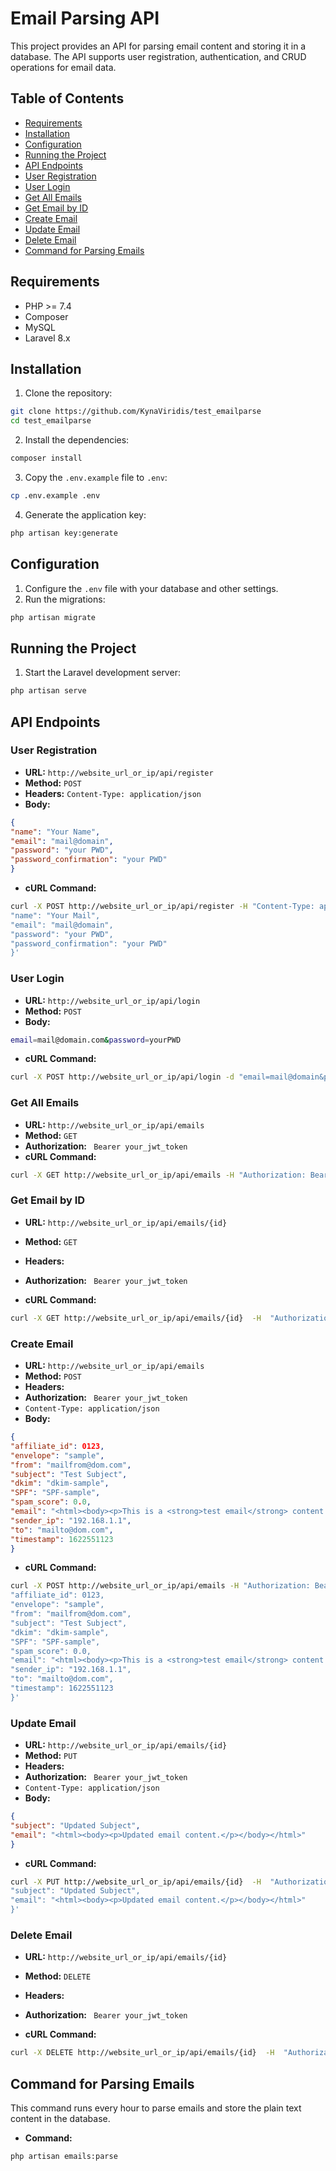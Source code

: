 # Email Parsing API
This project provides an API for parsing email content and storing it in a database. The API supports user registration, authentication, and CRUD operations for email data.

## Table of Contents
- [Requirements](#requirements)
- [Installation](#installation)
- [Configuration](#configuration)
- [Running the Project](#running-the-project)
- [API Endpoints](#api-endpoints)
- [User Registration](#user-registration)
- [User Login](#user-login)
- [Get All Emails](#get-all-emails)
- [Get Email by ID](#get-email-by-id)
- [Create Email](#create-email)
- [Update Email](#update-email)
- [Delete Email](#delete-email)
- [Command for Parsing Emails](#command-for-parsing-emails)

## Requirements
- PHP >= 7.4
- Composer
- MySQL
- Laravel 8.x

## Installation
1. Clone the repository:

```sh
git clone https://github.com/KynaViridis/test_emailparse
cd test_emailparse
```

2. Install the dependencies:

```sh
composer install
```

3. Copy the `.env.example` file to `.env`:
```sh
cp .env.example .env
```  

4. Generate the application key:
```sh
php artisan key:generate
```

## Configuration
1. Configure the `.env` file with your database and other settings.
2. Run the migrations:

```sh
php artisan migrate
```

## Running the Project

1. Start the Laravel development server:
```sh
php artisan serve
```

## API Endpoints

### User Registration

-  **URL:**  `http://website_url_or_ip/api/register`
-  **Method:**  `POST`
-  **Headers:**  `Content-Type: application/json`
-  **Body:**
```json
{
"name": "Your Name",
"email": "mail@domain",
"password": "your PWD",
"password_confirmation": "your PWD"
}
```

-  **cURL Command:**
```sh
curl -X POST http://website_url_or_ip/api/register -H "Content-Type: application/json" -d '{
"name": "Your Mail",
"email": "mail@domain",
"password": "your PWD",
"password_confirmation": "your PWD"
}'
```

### User Login
-  **URL:**  `http://website_url_or_ip/api/login`
-  **Method:**  `POST`
-  **Body:**

```sh
email=mail@domain.com&password=yourPWD
```

-  **cURL Command:**
```sh
curl -X POST http://website_url_or_ip/api/login -d "email=mail@domain&password=yourPWD"
```

### Get All Emails
-  **URL:**  `http://website_url_or_ip/api/emails`
-  **Method:**  `GET`
-  **Authorization:** ` Bearer your_jwt_token`
-  **cURL Command:**

```sh
curl -X GET http://website_url_or_ip/api/emails -H "Authorization: Bearer your_jwt_token"
```

### Get Email by ID
-  **URL:**  `http://website_url_or_ip/api/emails/{id}`
-  **Method:**  `GET`
-  **Headers:**
-  **Authorization:** ` Bearer your_jwt_token`

-  **cURL Command:**
```sh
curl -X GET http://website_url_or_ip/api/emails/{id}  -H  "Authorization: Bearer your_jwt_token"

```

  

### Create Email
-  **URL:**  `http://website_url_or_ip/api/emails`
-  **Method:**  `POST`
-  **Headers:**
-  **Authorization:** ` Bearer your_jwt_token`
-  `Content-Type: application/json`
-  **Body:**
```json
{
"affiliate_id": 0123,
"envelope": "sample",
"from": "mailfrom@dom.com",
"subject": "Test Subject",
"dkim": "dkim-sample",
"SPF": "SPF-sample",
"spam_score": 0.0,
"email": "<html><body><p>This is a <strong>test email</strong> content for <u>parsing</u>.</p></body></html>",
"sender_ip": "192.168.1.1",
"to": "mailto@dom.com",
"timestamp": 1622551123
}
```

-  **cURL Command:**
```sh
curl -X POST http://website_url_or_ip/api/emails -H "Authorization: Bearer your_jwt_token" -H "Content-Type: application/json" -d '{
"affiliate_id": 0123,
"envelope": "sample",
"from": "mailfrom@dom.com",
"subject": "Test Subject",
"dkim": "dkim-sample",
"SPF": "SPF-sample",
"spam_score": 0.0,
"email": "<html><body><p>This is a <strong>test email</strong> content for <u>parsing</u>.</p></body></html>",
"sender_ip": "192.168.1.1",
"to": "mailto@dom.com",
"timestamp": 1622551123
}'
```

### Update Email
-  **URL:**  `http://website_url_or_ip/api/emails/{id}`
-  **Method:**  `PUT`
-  **Headers:**
-  **Authorization:** ` Bearer your_jwt_token`
-  `Content-Type: application/json`
-  **Body:**
```json
{
"subject": "Updated Subject",
"email": "<html><body><p>Updated email content.</p></body></html>"
}
```

-  **cURL Command:**
```sh
curl -X PUT http://website_url_or_ip/api/emails/{id}  -H  "Authorization: Bearer your_jwt_token"  -H  "Content-Type: application/json"  -d  '{
"subject": "Updated Subject",
"email": "<html><body><p>Updated email content.</p></body></html>"
}'
```

### Delete Email
-  **URL:**  `http://website_url_or_ip/api/emails/{id}`
-  **Method:**  `DELETE`
-  **Headers:**
-  **Authorization:** ` Bearer your_jwt_token`

-  **cURL Command:**
```sh
curl -X DELETE http://website_url_or_ip/api/emails/{id}  -H  "Authorization: Bearer your_jwt_token"
```

## Command for Parsing Emails

This command runs every hour to parse emails and store the plain text content in the database.

-  **Command:**

```sh
php artisan emails:parse
```
